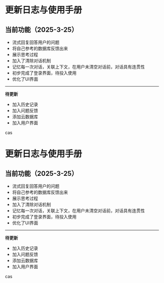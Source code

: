 # 更新日志与使用手册

## 当前功能（2025-3-25）

- 流式回复回答用户的问题
- 将自己参考的数据库反馈出来
- 展示思考过程
- 加入了清除对话机制
- 记忆每一次对话，关联上下文，在用户未清空对话前，对话具有连贯性
- 初步完成了登录界面，待投入使用
- 优化了UI界面

---

**待更新**

- 加入历史记录
- 加入问题反馈
- 添加云数据库
- 加入用户界面

cas

# 更新日志与使用手册

## 当前功能（2025-3-25）

- 流式回复回答用户的问题
- 将自己参考的数据库反馈出来
- 展示思考过程
- 加入了清除对话机制
- 记忆每一次对话，关联上下文，在用户未清空对话前，对话具有连贯性
- 初步完成了登录界面，待投入使用
- 优化了UI界面

---

**待更新**

- 加入历史记录
- 加入问题反馈
- 添加云数据库
- 加入用户界面

cas